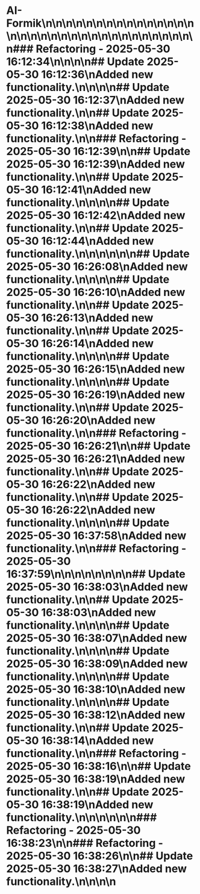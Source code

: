 # AI-Formik\n\n<!-- Updated: 2025-05-30 16:01:23 -->\n\n<!-- Updated: 2025-05-30 16:01:24 -->\n\n<!-- Updated: 2025-05-30 16:01:25 -->\n\n<!-- Updated: 2025-05-30 16:01:25 -->\n\n<!-- Updated: 2025-05-30 16:01:27 -->\n\n<!-- Updated: 2025-05-30 16:01:28 -->\n\n<!-- Updated: 2025-05-30 16:01:29 -->\n\n<!-- Updated: 2025-05-30 16:01:29 -->\n\n<!-- Updated: 2025-05-30 16:01:30 -->\n\n<!-- Updated: 2025-05-30 16:01:31 -->\n\n<!-- Updated: 2025-05-30 16:01:34 -->\n\n<!-- Updated: 2025-05-30 16:01:35 -->\n\n<!-- Updated: 2025-05-30 16:01:36 -->\n\n<!-- Updated: 2025-05-30 16:01:36 -->\n\n<!-- Updated: 2025-05-30 16:01:37 -->\n\n<!-- Updated: 2025-05-30 16:01:39 -->\n\n### Refactoring - 2025-05-30 16:12:34\n\n<!-- Fixed: 2025-05-30 16:12:34 -->\n\n## Update 2025-05-30 16:12:36\nAdded new functionality.\n\n<!-- Updated: 2025-05-30 16:12:36 -->\n\n## Update 2025-05-30 16:12:37\nAdded new functionality.\n\n## Update 2025-05-30 16:12:38\nAdded new functionality.\n\n### Refactoring - 2025-05-30 16:12:39\n\n## Update 2025-05-30 16:12:39\nAdded new functionality.\n\n## Update 2025-05-30 16:12:41\nAdded new functionality.\n\n<!-- Fixed: 2025-05-30 16:12:41 -->\n\n## Update 2025-05-30 16:12:42\nAdded new functionality.\n\n## Update 2025-05-30 16:12:44\nAdded new functionality.\n\n<!-- Updated: 2025-05-30 16:12:44 -->\n\n<!-- Fixed: 2025-05-30 16:26:07 -->\n\n## Update 2025-05-30 16:26:08\nAdded new functionality.\n\n<!-- Fixed: 2025-05-30 16:26:09 -->\n\n## Update 2025-05-30 16:26:10\nAdded new functionality.\n\n## Update 2025-05-30 16:26:13\nAdded new functionality.\n\n## Update 2025-05-30 16:26:14\nAdded new functionality.\n\n<!-- Fixed: 2025-05-30 16:26:14 -->\n\n## Update 2025-05-30 16:26:15\nAdded new functionality.\n\n<!-- Fixed: 2025-05-30 16:26:16 -->\n\n## Update 2025-05-30 16:26:19\nAdded new functionality.\n\n## Update 2025-05-30 16:26:20\nAdded new functionality.\n\n### Refactoring - 2025-05-30 16:26:21\n\n## Update 2025-05-30 16:26:21\nAdded new functionality.\n\n## Update 2025-05-30 16:26:22\nAdded new functionality.\n\n## Update 2025-05-30 16:26:22\nAdded new functionality.\n\n<!-- Fixed: 2025-05-30 16:37:55 -->\n\n## Update 2025-05-30 16:37:58\nAdded new functionality.\n\n### Refactoring - 2025-05-30 16:37:59\n\n<!-- Fixed: 2025-05-30 16:38:00 -->\n\n<!-- Fixed: 2025-05-30 16:38:00 -->\n\n<!-- Fixed: 2025-05-30 16:38:01 -->\n\n## Update 2025-05-30 16:38:03\nAdded new functionality.\n\n## Update 2025-05-30 16:38:03\nAdded new functionality.\n\n<!-- Fixed: 2025-05-30 16:38:04 -->\n\n## Update 2025-05-30 16:38:07\nAdded new functionality.\n\n<!-- Updated: 2025-05-30 16:38:08 -->\n\n## Update 2025-05-30 16:38:09\nAdded new functionality.\n\n<!-- Fixed: 2025-05-30 16:38:10 -->\n\n## Update 2025-05-30 16:38:10\nAdded new functionality.\n\n<!-- Fixed: 2025-05-30 16:38:12 -->\n\n## Update 2025-05-30 16:38:12\nAdded new functionality.\n\n## Update 2025-05-30 16:38:14\nAdded new functionality.\n\n### Refactoring - 2025-05-30 16:38:16\n\n## Update 2025-05-30 16:38:19\nAdded new functionality.\n\n## Update 2025-05-30 16:38:19\nAdded new functionality.\n\n<!-- Fixed: 2025-05-30 16:38:20 -->\n\n<!-- Updated: 2025-05-30 16:38:21 -->\n\n### Refactoring - 2025-05-30 16:38:23\n\n### Refactoring - 2025-05-30 16:38:26\n\n## Update 2025-05-30 16:38:27\nAdded new functionality.\n\n<!-- Updated: 2025-05-30 16:38:29 -->\n\n<!-- Updated: 2025-05-30 16:38:31 -->